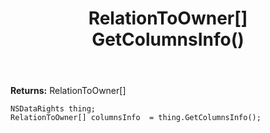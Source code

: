 ﻿---
uid: crmscript_ref_NSDataRights_GetColumnsInfo
title: RelationToOwner[] GetColumnsInfo()
intellisense: NSDataRights.GetColumnsInfo
keywords: NSDataRights, GetColumnsInfo
so.topic: reference
---



**Returns:** RelationToOwner[]


```crmscript
NSDataRights thing;
RelationToOwner[] columnsInfo  = thing.GetColumnsInfo();
```


